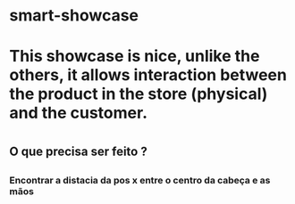 # smart-showcase
<h1>This showcase is nice, unlike the others, it allows interaction between the product in the store (physical) and the customer.<h1>

<h2>O que precisa ser feito ?<h2>
<h3>Encontrar a distacia da pos x entre o centro da cabeça e as mãos<h3>